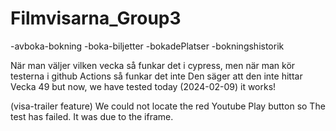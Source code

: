 # Filmvisarna_Group3
-avboka-bokning
-boka-biljetter
-bokadePlatser
-bokningshistorik

När man väljer vilken vecka så funkar det i cypress, men när man kör testerna i github Actions så funkar det inte
Den säger att den inte hittar Vecka 49
 but now, we have tested today (2024-02-09) it works!

(visa-trailer feature) We could not locate the red Youtube Play button so The test has failed. It was due to the iframe. 